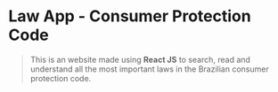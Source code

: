 # Law App - Consumer Protection Code

> This is an website made using **React JS** to search, read and understand all the most important laws in the Brazilian consumer protection code.